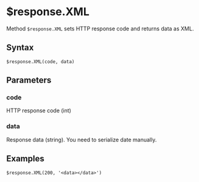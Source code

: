 # $response.XML

Method `$response.XML` sets HTTP response code and returns data as XML.

## Syntax

```
$response.XML(code, data)
```

## Parameters

### code
HTTP response code (int)

### data
Response data (string). You need to serialize date manually.

## Examples

```
$response.XML(200, '<data></data>')
```
